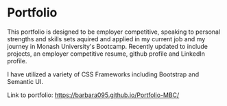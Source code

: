 # Portfolio

This portfolio is designed to be employer competitive, speaking to personal strengths and skills sets aquired and applied in my current job and my journey in Monash University's Bootcamp. Recently updated to include projects, an employer competitive resume, github profile and LinkedIn profile. 

I have utilized a variety of CSS Frameworks including Bootstrap and Semantic UI.

Link to portfolio: 
https://barbara095.github.io/Portfolio-MBC/






